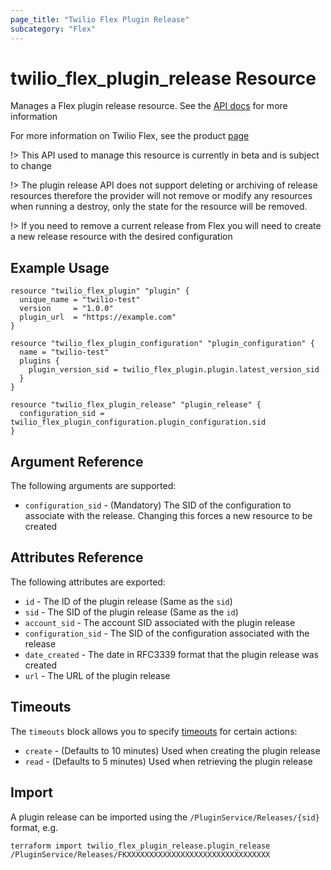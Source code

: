 ```yaml
---
page_title: "Twilio Flex Plugin Release"
subcategory: "Flex"
---
```


# twilio_flex_plugin_release Resource

Manages a Flex plugin release resource. See the [API docs](https://www.twilio.com/docs/flex/developer/plugins/api/release) for more information

For more information on Twilio Flex, see the product [page](https://www.twilio.com/flex)

!> This API used to manage this resource is currently in beta and is subject to change

!> The plugin release API does not support deleting or archiving of release resources therefore the provider will not remove or modify any resources when running a destroy, only the state for the resource will be removed.

!> If you need to remove a current release from Flex you will need to create a new release resource with the desired configuration

## Example Usage

```hcl
resource "twilio_flex_plugin" "plugin" {
  unique_name = "twilio-test"
  version     = "1.0.0"
  plugin_url  = "https://example.com"
}

resource "twilio_flex_plugin_configuration" "plugin_configuration" {
  name = "twilio-test"
  plugins {
    plugin_version_sid = twilio_flex_plugin.plugin.latest_version_sid
  }
}

resource "twilio_flex_plugin_release" "plugin_release" {
  configuration_sid = twilio_flex_plugin_configuration.plugin_configuration.sid
}
```

## Argument Reference

The following arguments are supported:

- `configuration_sid` - (Mandatory) The SID of the configuration to associate with the release. Changing this forces a new resource to be created

## Attributes Reference

The following attributes are exported:

- `id` - The ID of the plugin release (Same as the `sid`)
- `sid` - The SID of the plugin release (Same as the `id`)
- `account_sid` - The account SID associated with the plugin release
- `configuration_sid` - The SID of the configuration associated with the release
- `date_created` - The date in RFC3339 format that the plugin release was created
- `url` - The URL of the plugin release

## Timeouts

The `timeouts` block allows you to specify [timeouts](https://www.terraform.io/docs/release/resources.html#timeouts) for certain actions:

- `create` - (Defaults to 10 minutes) Used when creating the plugin release
- `read` - (Defaults to 5 minutes) Used when retrieving the plugin release

## Import

A plugin release can be imported using the `/PluginService/Releases/{sid}` format, e.g.

```shell
terraform import twilio_flex_plugin_release.plugin_release /PluginService/Releases/FKXXXXXXXXXXXXXXXXXXXXXXXXXXXXXXXX
```
